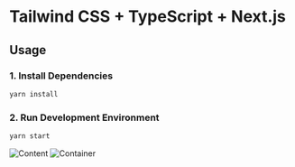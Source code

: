 # Tailwind CSS + TypeScript + Next.js

## Usage

### 1. Install Dependencies

```bash
yarn install
```

### 2. Run Development Environment

```bash
yarn start
```
![Content](https://github.com/maxorshak/seats-management/assets/71508924/ae704088-767f-492e-aec9-829fd206ac85)
![Container](https://github.com/maxorshak/seats-management/assets/71508924/a78f4424-8b54-4deb-9d65-85b5619d7a9d)
